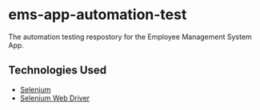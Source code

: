 # ems-app-automation-test

The automation testing respostory for the Employee Management System App.


## Technologies Used

- [Selenium](https://www.selenium.dev/)
- [Selenium Web Driver](https://www.selenium.dev/documentation/webdriver/)